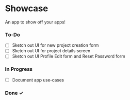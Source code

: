 # Showcase

An app to show off your apps!

### To-Do

- [ ] Sketch out UI for new project creation form
- [ ] Sketch out UI for project details screen
- [ ] Sketch out UI Profile Edit form and Reset Password form

### In Progress

- [ ] Document app use-cases

### Done ✓

